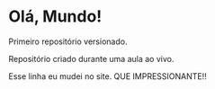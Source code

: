 # Olá, Mundo!
 Primeiro repositório versionado.

 Repositório criado durante uma aula ao vivo.

Esse linha eu mudei no site. QUE IMPRESSIONANTE!!
